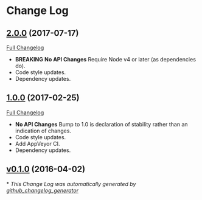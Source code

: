 # Change Log

## [2.0.0](https://github.com/kevinoid/travis-status/tree/2.0.0) (2017-07-17)
[Full Changelog](https://github.com/kevinoid/travis-status/compare/v1.0.0...2.0.0)

- **BREAKING** **No API Changes**  Require Node v4 or later (as dependencies
  do).
- Code style updates.
- Dependency updates.

## [1.0.0](https://github.com/kevinoid/travis-status/tree/1.0.0) (2017-02-25)
[Full Changelog](https://github.com/kevinoid/travis-status/compare/v0.1.0...1.0.0)

- **No API Changes**  Bump to 1.0 is declaration of stability rather than an
  indication of changes.
- Code style updates.
- Add AppVeyor CI.
- Dependency updates.

## [v0.1.0](https://github.com/kevinoid/travis-status/tree/v0.1.0) (2016-04-02)


\* *This Change Log was automatically generated by [github_changelog_generator](https://github.com/skywinder/Github-Changelog-Generator)*
